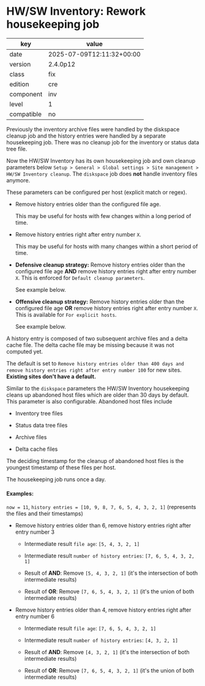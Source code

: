 [//]: # (werk v2)
# HW/SW Inventory: Rework housekeeping job

key        | value
---------- | ---
date       | 2025-07-09T12:11:32+00:00
version    | 2.4.0p12
class      | fix
edition    | cre
component  | inv
level      | 1
compatible | no

Previously the inventory archive files were handled by the diskspace cleanup
job and the history entries were handled by a separate housekeeping job. There
was no cleanup job for the inventory or status data tree file.

Now the HW/SW Inventory has its own housekeeping job and own cleanup parameters below
`Setup > General > Global settings > Site management > HW/SW Inventory cleanup`.
The `diskspace` job does **not** handle inventory files anymore.

These parameters can be configured per host (explicit match or regex).

 * Remove history entries older than the configured file age.

     This may be useful for hosts with few changes within a long period of time.

 * Remove history entries right after entry number `X`.

     This may be useful for hosts with many changes within a short period of time.

 * **Defensive cleanup strategy:** Remove history entries older than the configured file age **AND**
   remove history entries right after entry number `X`. This is enforced for `Default cleanup parameters`.

     See example below.

 * **Offensive cleanup strategy:** Remove history entries older than the configured file age **OR**
   remove history entries right after entry number `X`. This is available for `For explicit hosts`.

     See example below.

A history entry is composed of two subsequent archive files and a delta cache
file. The delta cache file may be missing because it was not computed yet.

The default is set to `Remove history entries older than 400 days and remove history entries right after entry number 100`
for new sites. **Existing sites don't have a default.**

Similar to the `diskspace` parameters the HW/SW Inventory housekeeping cleans
up abandoned host files which are older than 30 days by default. This parameter
is also configurable. Abandoned host files include

 * Inventory tree files

 * Status data tree files

 * Archive files

 * Delta cache files

The deciding timestamp for the cleanup of abandoned host files is the youngest
timestamp of these files per host.

The housekeeping job runs once a day.

#### Examples:

`now = 11`, `history entries = [10, 9, 8, 7, 6, 5, 4, 3, 2, 1]` (represents the files and their timestamps)

 * Remove history entries older than 6, remove history entries right after entry number 3

    * Intermediate result `file age`: `[5, 4, 3, 2, 1]`

    * Intermediate result `number of history entries`: `[7, 6, 5, 4, 3, 2, 1]`

    * Result of **AND**: Remove `[5, 4, 3, 2, 1]` (it's the intersection of both intermediate results)

    * Result of **OR**: Remove `[7, 6, 5, 4, 3, 2, 1]` (it's the union of both intermediate results)

 * Remove history entries older than 4, remove history entries right after entry number 6

    * Intermediate result `file age`: `[7, 6, 5, 4, 3, 2, 1]`

    * Intermediate result `number of history entries`: `[4, 3, 2, 1]`

    * Result of **AND**: Remove `[4, 3, 2, 1]` (it's the intersection of both intermediate results)

    * Result of **OR**: Remove `[7, 6, 5, 4, 3, 2, 1]` (it's the union of both intermediate results)
